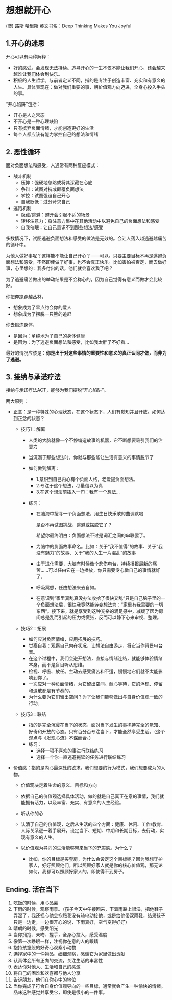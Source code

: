 # 想想就开心 

(澳) 路斯 哈里斯  英文书名：Deep Thinking Makes You Joyful

## 1.开心的迷思

开心可以有两种解释：

- 好的感受。会发现无法持续。追寻开心的一生不仅不能让我们开心，还会越来越难让我们体会到快乐。
- 积极的人生哲学。与前者定义不同，指的是专注于创造丰富、充实和有意义的人生。具体表现在：做对我们重要的事，朝价值观方向迈进，全身心投入手头的事。

“开心陷阱”包括：

- 开心是人之常态
- 不开心是一种心理缺陷
- 只有摈弃负面情绪，才能创造更好的生活
- 每个人都应该有能力掌控自己的想法和情绪

## 2. 恶性循环

面对负面想法和感受，人通常有两种反应模式：

- 战斗机制
  - 压抑：强硬地忽略或将其深藏在心底
  - 争辩：试图对抗或颠覆负面想法
  - 掌控：试图强迫自己开心
  - 自我贬低：过分苛求自己
- 逃跑机制
  - 隐藏/逃避：避开会引起不适的场景
  - 转移注意力：将注意力集中在其他活动中以避免自己的负面想法和感受
  - 自我催眠：让自己意识不到那些想法/感受

多数情况下，试图逃避负面想法和感受的做法是无效的。会让人落入越逃避越痛苦的循环中。

为他人做好事呢？这样能不能让自己开心？——可以。只要主要目标不再是逃避负面想法和感受，不然即使做了好事，也不会真正快乐。比如害怕被否定，而去做好事，心里想的：我多付出的话，他们就会喜欢我了吧？

为了逃避痛苦做出的举动结果是不会称心的，因为自己觉得有意义而做才会比较好。

你把奔跑穿越丛林，

- 想象成为了早点约会你的爱人
- 想象成为了摆脱一只熊的追赶

你去锻炼身体，

- 是因为：单纯地为了自己的身体健康
- 是因为：为了逃避负面想法和感受，比如我太胖了不好看...

最好的情况应该是：**你是出于对这些事情的重要性和意义的真正认同才做，而非为了逃避。**

## 3. 接纳与承诺疗法

接纳与承诺疗法ACT，能够为我们摆脱“开心陷阱”。

两大原则：

- 正念：是一种特殊的心理状态，在这个状态下，人们有觉知并且开放。如何达到正念的状态？

  - 技巧1：解离

    - 人类的大脑就像一个不停编造故事的机器，它不断想要吸引我们的注意力

    - 当沉溺于那些想法时，你就与那些能让生活有意义的事情脱节了

    - 如何做到解离：

      - 1.意识到自己内心有个负面人格，老爱提负面想法。
      - 2.专注于这个想法，尽量信以为真
      - 3.在这个想法前插入一句：我有一个想法...

    - 练习：

      - 在脑海中搜寻一个负面想法，用生日快乐歌的曲调默唱

        是否不再试图挑战、逃避或摆脱它了？

        希望你最终明白：负面想法不过是词汇之间的串联罢了。

      - 为脑中的负面故事命名。比如：关于“我不值得”的故事、关于“我没有魅力”的故事、关于“我的人生一片混乱”的故事

      - 由于进化需要，大脑有时候像个悲伤电台，持续播报最新的痛苦......可以任由它在一边播放，你只需要专心做自己的事情就好了。

      - 呼吸冥想，任由想法来去自如。

      - 在意识到”家里真乱真没办法收拾了很快又乱“只是自己脑子里的一个负面想法后，很快我竟然能转变想法为：”家里有我需要的一切东西“。接下来，就是享受到这种充裕的满足感中，减缓了因为房间总是乱而引起的压力或慌张，反而可以静下心来审视、整理。

  - 技巧2：拓展

    - 如何应对负面情绪，应用拓展的技巧。
    - 觉察自我：观察自己内在状况，让想法自由游走，将它当作背景电台音。
    - 在这个过程中，我们会避开想法，直接与情绪连结，就能够体验情绪本身，而不是盲目听从思维。
    - 检视、呼吸、放任。主动去感受痛苦和不适，慢慢地它们就不太能影响到你了。
    - 一次应对一种负面情绪，为它留出空间。耐心等待，它的浮现、停留和退散都是有节奏的。
    - 为什么要为它们留出空间？为了让我们能够做出与自身价值观一致的行动。

  - 技巧3：联结

    - 指的是完全沉浸在当下的状态，面对当下发生的事抱持完全的觉知、好奇和开放的心态。只有百分百专注当下，才能全然享受生活。（这个观点与《发现心流》不谋而合。）
    - 练习：
      - 选择一项不喜欢的事进行联结练习
      - 选择一个你一直逃避拖延的任务进行联结练习

- 价值感：指的是内心最深处的欲求，我们想要的行为模式，我们想要成为的人物。

  - 价值观决定着生命的意义、目标和方向

  - 依据自己的价值观选择具体活动，做的就是自己真正在意的事情，我们就能拥有活力，以及丰富、充实、有意义的人生经验。

  - 听从你的心
  
  - 认清了自己的价值观，之后从生活的四个方面：健康、休闲、工作/教育、人际关系逐一着手展开，设定当下、短期、中期和长期目标，去行动，实现有意义的人生。
  - 以价值观为导向的生活能够带来当下的充实感。为什么？
    - 比如，你的目标是买套房，为什么会设定这个目标呢？因为我想守护家人，好好照顾他们。所以照顾好家人就是你的核心价值观，那无论如何，我都可以照顾好家人的，即使得不到房子。



## Ending. 活在当下

1. 吃饭的时候，用心品尝
2. 下雨的时候，观察雨景。（孩子今天中午接回来，下着雨路上很湿，把他鞋子弄湿了，我还担心他会抱怨我没有骑电动接他，或是给他带双雨鞋，结果孩子只是一边走，一边很开心的说，下雨真好，空气变得好好）
3. 晴朗的时候，感受阳光
4. 当你拥抱、亲吻、握手，全身心投入，感受温度
5. 像第一次睁眼一样，注视你在意的人的眼睛
6. 抱持孩童般的好奇心观察小动物
7. 选择家中的一件物品，细细观察，感谢它为家里做出贡献
8. 认真体会所有正向的交流，关注生活的丰富性
9. 表达你对他人、生活和自己的感激
10. 将自己的困难和欢喜都与他人分享
11. 告诉朋友，他们在你心中的地位
12. 当你完成了符合自身价值观导向的一些目标，通常就会产生一种愉快的情绪。品味这种感觉并享受它，即使是很小的一件事。

